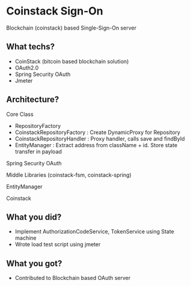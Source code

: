 # Coinstack Sign-On

Blockchain (coinstack) based Single-Sign-On server

## What techs?

- CoinStack (bitcoin based blockchain solution)
- OAuth2.0
- Spring Security OAuth
- Jmeter

## Architecture?

Core Class

- RepositoryFactory
- CoinstackRepositoryFactory : Create DynamicProxy for Repository
- CoinstackRepositoryHandler : Proxy handler, calls save and findById
- EntityManager : Extract address from className + id. Store state transfer in payload

Spring Security OAuth

Middle Libraries (coinstack-fsm, coinstack-spring)

EntityManager

Coinstack

## What you did?

- Implement AuthorizationCodeService, TokenService using State machine
- Wrote load test script using jmeter

## What you got?

- Contributed to Blockchain based OAuth server
